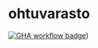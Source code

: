# ohtuvarasto
[![GHA workflow badge](https://github.com/Rano-9/ohtuvarasto/workflows/CI/badge.svg)](https://github.com/Rano-9/ohtuvarasto/actions))
